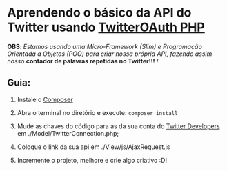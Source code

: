 # Aprendendo o básico da API do Twitter usando [TwitterOAuth PHP](https://twitteroauth.com/)
**OBS**: _Estamos usando uma Micro-Framework (Slim) e Programação Orientada a Objetos (POO) para criar nossa própria API, fazendo assim nosso_ **contador de palavras repetidas no Twitter!!!**  _!_

## Guia: 

1. Instale o [Composer](https://getcomposer.org/)

2. Abra o terminal no diretório e execute: 
 ` composer install `

3. Mude as chaves do código para as da sua conta do [Twitter Developers](https://developer.twitter.com/en/apps) em ./Model/TwitterConnection.php;

4. Coloque o link da sua api em ./View/js/AjaxRequest.js

5. Incremente o projeto, melhore e crie algo criativo :D! 
